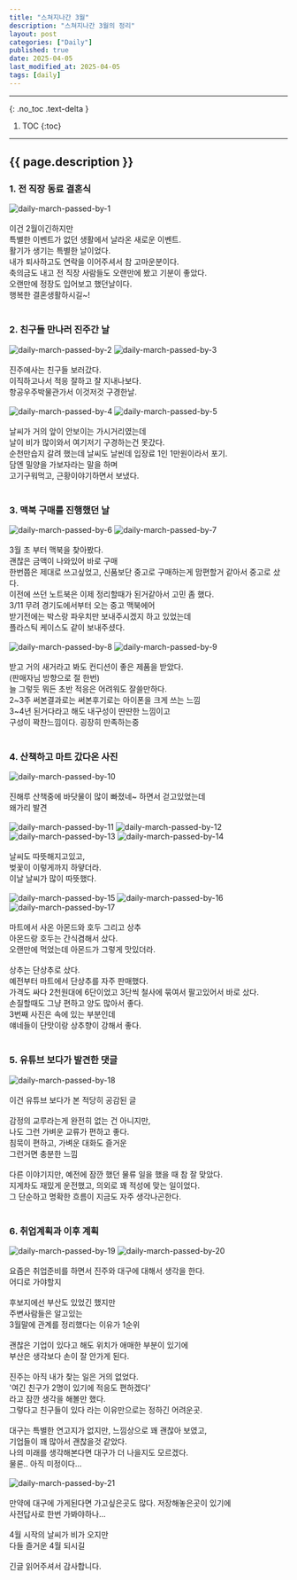 ```yaml
---
title: "스쳐지나간 3월"
description: "스쳐지나간 3월의 정리"
layout: post
categories: ["Daily"]
published: true
date: 2025-04-05
last_modified_at: 2025-04-05
tags: [daily]
---
```

---
{: .no_toc .text-delta }

1. TOC
{:toc}
---

<!-- 글의 제목은 ##
    나머지 큰 제목은 ###
    이후 나머지는 3개이상 -->

## {{ page.description }}

### 1. 전 직장 동료 결혼식
<div class="image-gallery cols-1">
    <img src ='/assets/img/2025-04-05-daily-march-passed-by-1.jpg' alt='daily-march-passed-by-1'>
</div><br>
이건 2월이긴하지만<br>
특별한 이벤트가 없던 생활에서 날라온 새로운 이벤트.<br>
활기가 생기는 특별한 날이었다.<br>
내가 퇴사하고도 연락을 이어주셔서 참 고마운분이다.<br>
축의금도 내고 전 직장 사람들도 오랜만에 봤고 기분이 좋았다.<br>
오랜만에 정장도 입어보고 했던날이다.<br>
행복한 결혼생활하시길~!<br>
<br>

### 2. 친구들 만나러 진주간 날
<div class="image-gallery cols-2">
    <img src ='/assets/img/2025-04-05-daily-march-passed-by-2.jpg' alt='daily-march-passed-by-2'>
    <img src ='/assets/img/2025-04-05-daily-march-passed-by-3.jpg' alt='daily-march-passed-by-3'>
</div><br>
진주에사는 친구들 보러갔다.<br>
이직하고나서 적응 잘하고 잘 지내나보다.<br>
항공우주박물관가서 이것저것 구경한날.<br>
<br>
<div class="image-gallery cols-2">
    <img src ='/assets/img/2025-04-05-daily-march-passed-by-4.jpg' alt='daily-march-passed-by-4'>
    <img src ='/assets/img/2025-04-05-daily-march-passed-by-5.jpg' alt='daily-march-passed-by-5'>
</div><br>
날씨가 거의 앞이 안보이는 가시거리였는데<br>
날이 비가 많이와서 여기저기 구경하는건 못갔다.<br>
순천만습지 갈려 했는데 날씨도 날씬데 입장료 1인 1만원이라서 포기.<br>
담엔 밀양을 가보자라는 말을 하며<br>
고기구워먹고, 근황이야기하면서 보냈다.<br>
<br>

### 3. 맥북 구매를 진행했던 날
<div class="image-gallery cols-2">
    <img src ='/assets/img/2025-04-05-daily-march-passed-by-6.jpg' alt='daily-march-passed-by-6'>
    <img src ='/assets/img/2025-04-05-daily-march-passed-by-7.jpg' alt='daily-march-passed-by-7'>
</div><br>
3월 초 부터 맥북을 찾아봤다.<br>
괜찮은 금액이 나와있어 바로 구매<br>
한번쯤은 제대로 쓰고싶었고, 신품보단 중고로 구매하는게 맘편할거 같아서 중고로 샀다.<br>
이전에 쓰던 노트북은 이제 정리할때가 된거같아서 고민 좀 했다.<br>
3/11 무려 경기도에서부터 오는 중고 맥북에어<br>
받기전에는 박스랑 파우치만 보내주시겠지 하고 있었는데<br>
플라스틱 케이스도 같이 보내주셨다.<br>
<br>
<div class="image-gallery cols-2">
    <img src ='/assets/img/2025-04-05-daily-march-passed-by-8.jpg' alt='daily-march-passed-by-8'>
    <img src ='/assets/img/2025-04-05-daily-march-passed-by-9.jpg' alt='daily-march-passed-by-9'>
</div><br>
받고 거의 새거라고 봐도 컨디션이 좋은 제품을 받았다.<br>
(판매자님 방향으로 절 한번)<br>
늘 그렇듯 뭐든 초반 적응은 어려워도 잘쓸만하다.<br>
2~3주 써본결과로는 써본후기로는 아이폰을 크게 쓰는 느낌<br>
3~4년 된거다라고 해도 내구성이 딴딴한 느낌이고<br>
구성이 꽉찬느낌이다. 굉장히 만족하는중<br>
<br>

### 4. 산책하고 마트 갔다온 사진
<div class="image-gallery cols-1">
    <img src ='/assets/img/2025-04-05-daily-march-passed-by-10.jpg' alt='daily-march-passed-by-10'>
</div><br>
진해루 산책중에 바닷물이 많이 빠졌네~ 하면서 걷고있었는데<br>
왜가리 발견<br>
<br>
<div class="image-gallery cols-2">
    <img src ='/assets/img/2025-04-05-daily-march-passed-by-11.jpg' alt='daily-march-passed-by-11'>
    <img src ='/assets/img/2025-04-05-daily-march-passed-by-12.jpg' alt='daily-march-passed-by-12'>
    <img src ='/assets/img/2025-04-05-daily-march-passed-by-13.jpg' alt='daily-march-passed-by-13'>
    <img src ='/assets/img/2025-04-05-daily-march-passed-by-14.jpg' alt='daily-march-passed-by-14'>
</div><br>
날씨도 따뜻해지고있고,<br>
벚꽃이 이렇게까지 하얗더라.<br>
이날 날씨가 많이 따뜻했다.<br>
<br>
<div class="image-gallery cols-3">
    <img src ='/assets/img/2025-04-05-daily-march-passed-by-15.jpg' alt='daily-march-passed-by-15'>
    <img src ='/assets/img/2025-04-05-daily-march-passed-by-16.jpg' alt='daily-march-passed-by-16'>
    <img src ='/assets/img/2025-04-05-daily-march-passed-by-17.jpg' alt='daily-march-passed-by-17'>
</div><br>
마트에서 사온 아몬드와 호두 그리고 상추<br>
아몬드랑 호두는 간식겸해서 샀다.<br>
오랜만에 먹었는데 아몬드가 그렇게 맛있더라.<br>
​<br>
상추는 단상추로 샀다.<br>
예전부터 마트에서 단상추를 자주 판매했다.<br>
가격도 싸다 2천원대에 6단이었고 3단씩 철사에 묶여서 팔고있어서 바로 샀다.<br>
손질할때도 그냥 편하고 양도 많아서 좋다.<br>
3번째 사진은 속에 있는 부분인데<br>
얘네들이 단맛이랑 상추향이 강해서 좋다.<br>
<br>

### 5. 유튜브 보다가 발견한 댓글
<div class="image-gallery cols-1">
    <img src ='/assets/img/2025-04-05-daily-march-passed-by-18.png' alt='daily-march-passed-by-18'>
</div><br>
이건 유튜브 보다가 본 적당히 공감된 글<br>
​<br>
감정의 교루라는게 완전히 없는 건 아니지만,<br>
나도 그런 가벼운 교류가 편하고 좋다.<br>
침묵이 편하고, 가벼운 대화도 즐거운<br>
그런거면 충분한 느낌<br>
​<br>
다른 이야기지만, 예전에 잠깐 했던 물류 일을 했을 때 참 잘 맞았다.<br>
지게차도 재밌게 운전했고, 의외로 꽤 적성에 맞는 일이었다.<br>
그 단순하고 명확한 흐름이 지금도 자주 생각나곤한다.<br>
<br>

### 6. 취업계획과 이후 계획
<div class="image-gallery cols-2">
    <img src ='/assets/img/2025-04-05-daily-march-passed-by-19.png' alt='daily-march-passed-by-19'>
    <img src ='/assets/img/2025-04-05-daily-march-passed-by-20.png' alt='daily-march-passed-by-20'>
</div><br>
요즘은 취업준비를 하면서 진주와 대구에 대해서 생각을 한다.<br>
어디로 가야할지<br>
​<br>
후보지에선 부산도 있었긴 했지만<br>
주변사람들은 알고있는 <br>
3월말에 관계를 정리했다는 이유가 1순위<br>
​<br>
괜찮은 기업이 있다고 해도 위치가 애매한 부분이 있기에<br>
부산은 생각보다 손이 잘 안가게 된다.<br>
​<br>
진주는 아직 내가 찾는 일은 거의 없었다.<br>
'여긴 친구가 2명이 있기에 적응도 편하겠다'<br>
라고 잠깐 생각을 해볼만 했다.<br>
그렇다고 친구들이 있다 라는 이유만으로는 정하긴 어려운곳.<br>
​<br>
대구는 특별한 연고지가 없지만, 느낌상으로 꽤 괜찮아 보였고,<br>
기업들이 꽤 많아서 괜찮을것 같았다.<br>
나의 미래를 생각해본다면 대구가 더 나을지도 모르겠다.<br>
물론.. 아직 미정이다...<br>
​<br>

<div class="image-gallery cols-1">
    <img src ='/assets/img/2025-04-05-daily-march-passed-by-21.png' alt='daily-march-passed-by-21'>
</div><br>
만약에 대구에 가게된다면 가고싶은곳도 많다. 저장해놓은곳이 있기에​<br>
사전답사로 한번 가봐야하나...​<br>
​​<br>
4월 시작의 날씨가 비가 오지만​<br>
다들 즐거운 4월 되시길​<br>
​​<br>
긴글 읽어주셔서 감사합니다.​<br>
​<br>